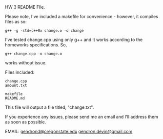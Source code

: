 HW 3 README FIle.

Please note, I've included a makefile for convenience - however, it compiles files as so:

	g++ -g -std=c++0x change.o -o change

I've tested change.cpp using only g++ and it works according to the homeworks specifications. So, 

	g++ change.cpp -o change.o

works without issue.

Files included:

	change.cpp
	amount.txt

	makefile
	README.md

This file will output a file titled, "change.txt".

If you experience any issues, please send me an email and I'll address them as soon as possible.

EMAIL: gendrond@oregonstate.edu
	   gendron.devin@gmail.com